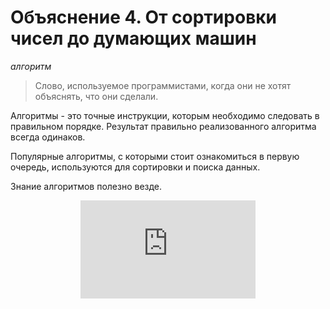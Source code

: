 # Объяснение 4. От сортировки чисел до думающих машин

*алгоритм*

> Слово, используемое программистами, когда они не хотят объяснять, что они сделали.

Алгоритмы - это точные инструкции, которым необходимо следовать в правильном порядке. Результат правильно реализованного алгоритма всегда одинаков.

Популярные алгоритмы, с которыми стоит ознакомиться в первую очередь, используются для сортировки и поиска данных.

Знание алгоритмов полезно везде.

<center><iframe width="280" height="157" src="https://www.youtube.com/embed/k4RRi_ntQc8" frameborder="0" allowfullscreen=""></iframe></center>
